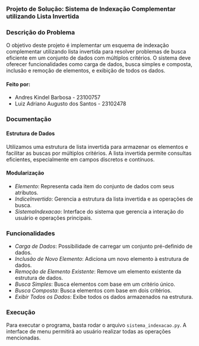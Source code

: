 ### Projeto de Solução: Sistema de Indexação Complementar utilizando Lista Invertida

### Descrição do Problema

O objetivo deste projeto é implementar um esquema de indexação complementar utilizando lista invertida para resolver problemas de busca eficiente em um conjunto de dados com múltiplos critérios. O sistema deve oferecer funcionalidades como carga de dados, busca simples e composta, inclusão e remoção de elementos, e exibição de todos os dados.

#### Feito por:

- Andres Kindel Barbosa - 23100757
- Luiz Adriano Augusto dos Santos - 23102478

### Documentação

#### Estrutura de Dados

Utilizamos uma estrutura de lista invertida para armazenar os elementos e facilitar as buscas por múltiplos critérios. A lista invertida permite consultas eficientes, especialmente em campos discretos e contínuos.

#### Modularização

- *Elemento*: Representa cada item do conjunto de dados com seus atributos.
- *IndiceInvertido*: Gerencia a estrutura da lista invertida e as operações de busca.
- *SistemaIndexacao*: Interface do sistema que gerencia a interação do usuário e operações principais.

### Funcionalidades

- *Carga de Dados*: Possibilidade de carregar um conjunto pré-definido de dados.
- *Inclusão de Novo Elemento*: Adiciona um novo elemento à estrutura de dados.
- *Remoção de Elemento Existente*: Remove um elemento existente da estrutura de dados.
- *Busca Simples*: Busca elementos com base em um critério único.
- *Busca Composta*: Busca elementos com base em dois critérios.
- *Exibir Todos os Dados*: Exibe todos os dados armazenados na estrutura.

### Execução

Para executar o programa, basta rodar o arquivo `sistema_indexacao.py`. A interface de menu permitirá ao usuário realizar todas as operações mencionadas.